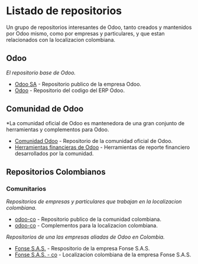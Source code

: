 # Listado de repositorios
Un grupo de repositorios interesantes de Odoo, tanto creados y mantenidos por Odoo mismo, como por empresas y particulares, y que estan relacionados con la localizacion colombiana.
## Odoo

*El repositorio base de Odoo.*

* [Odoo SA](https://github.com/odoo) - Repositorio publico de la empresa Odoo.
* [Odoo](https://github.com/odoo/odoo) - Repositorio del codigo del ERP Odoo.
## Comunidad de Odoo

*La comunidad oficial de Odoo es mantenedora de una gran conjunto de herramientas y complementos para Odoo.


* [Comunidad Odoo](https://github.com/OCA) - Repositorio de la comunidad oficial de Odoo.
* [Herramientas financieras de Odoo](https://github.com/OCA/account-financial-reporting) - Herramientas de reporte financiero desarrollados por la comunidad.
## Repositorios Colombianos
### Comunitarios

*Repositorios de empresas y particulares que trabajan en la localizacion colombiana.*

* [odoo-co](https://github.com/odoo-colombia) - Repositorio publico de la comunidad colombiana.
* [odoo-co](https://github.com/odoo-colombia/odoo-colombia) - Complementos para la localizacion colombiana.

*Repositorios de una las empresas aliadas de Odoo en Colombia.*

* [Fonse S.A.S.](https://github.com/fonse-sas) - Respositorio de la empresa Fonse S.A.S.
* [Fonse S.A.S. - co](https://github.com/fonse-sas/odoo-colombia) - Localizacion colombiana de la empresa Fonse S.A.S.

